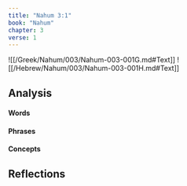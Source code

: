 ```yaml
---
title: "Nahum 3:1"
book: "Nahum"
chapter: 3
verse: 1
---
```

![[/Greek/Nahum/003/Nahum-003-001G.md#Text]]
![[/Hebrew/Nahum/003/Nahum-003-001H.md#Text]]

## Analysis

#### Words

#### Phrases

#### Concepts

## Reflections
